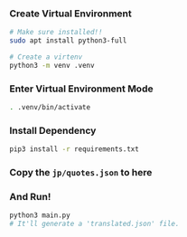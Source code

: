 ### Create Virtual Environment
```sh
# Make sure installed!!
sudo apt install python3-full

# Create a virtenv
python3 -m venv .venv
```

### Enter Virtual Environment Mode
```sh
. .venv/bin/activate
```

### Install Dependency
```sh
pip3 install -r requirements.txt
```

### Copy the `jp/quotes.json` to here

### And Run!
```sh
python3 main.py
# It'll generate a 'translated.json' file.
```
